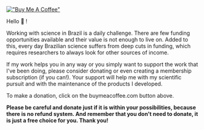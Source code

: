 [!["Buy Me A Coffee"](https://www.buymeacoffee.com/assets/img/custom_images/orange_img.png)](https://www.buymeacoffee.com/danielvartan)

Hello 👋 !

Working with science in Brazil is a daily challenge. There are few funding opportunities available and their value is not enough to live on. Added to this, every day Brazilian science suffers from deep cuts in funding, which requires researchers to always look for other sources of income.

If my work helps you in any way or you simply want to support the work that I've been doing, please consider donating or even creating a membership subscription (if you can!). Your support will help me with my scientific pursuit and with the maintenance of the products I developed.

To make a donation, click on the buymeacoffee.com button above.

__Please be careful and donate just if it is within your possibilities, because there is no refund system. And remember that you don't need to donate, it is just a free choice for you. Thank you!__
